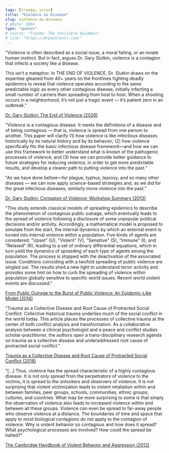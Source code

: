 ```yaml
---
tags: [trauma, virus]
title: "Violence as Disease"
slug: violence-as-disease
# pDate: 2004
type: "quotes"
# source: "Trauma: The Invisible Epidemic"
# link: "https://drpaulconti.com/"
---
```


"Violence is often described as a social issue, a moral failing, or an innate human instinct. But in fact, argues Dr. Gary Slutkin, violence is a contagion that infects a society like a disease.

This isn’t a metaphor. In THE END OF VIOLENCE, Dr. Slutkin draws on the expertise gleaned from 40+ years on the frontlines fighting deadly epidemics to reveal that violence operates according to the same predictable logic as every other contagious disease, initially infecting a small number of carriers then spreading from host to host. When a shooting occurs in a neighborhood, it’s not just a tragic event — it’s patient zero in an outbreak."

[Dr. Gary Slutkin: The End of Violence (2026)](https://www.hachettebookgroup.com/titles/dr-gary-slutkin/the-end-of-violence/9780316520119/)

"Violence is a contagious disease. It meets the definitions of a disease and of being contagious — that is, violence is spread from one person to another. This paper will clarify (1) how violence is like infectious diseases historically by its natural history and by its behavior; (2) how violence specifically fits the basic infectious disease framework—and how we can use this framework to better understand what is known of the pathogenic processes of violence; and (3) how we can provide better guidance to future strategies for reducing violence, in order to get more predictable results, and develop a clearer path to putting violence into the past."

"As we have done before—for plague, typhus, leprosy, and so many other diseases — we can now apply science-based strategies and, as we did for the great infectious diseases, similarly move violence into the past."

[Dr. Gary Slutkin: Contagion of Violence: Workshop Summary (2013)](https://www.ncbi.nlm.nih.gov/books/NBK207245/)

"This study extends classical models of spreading epidemics to describe the phenomenon of contagious public outrage, which eventually leads to the spread of violence following a disclosure of some unpopular political decisions and/or activity. Accordingly, a mathematical model is proposed to simulate from the start, the internal dynamics by which an external event is turned into internal violence within a population. Five kinds of agents are considered: "Upset" (U), "Violent" (V), "Sensitive" (S), "Immune" (I), and "Relaxed" (R), leading to a set of ordinary differential equations, which in turn yield the dynamics of spreading of each type of agents among the population. The process is stopped with the deactivation of the associated issue. Conditions coinciding with a twofold spreading of public violence are singled out. The results shed a new light to understand terror activity and provides some hint on how to curb the spreading of violence within population globally sensitive to specific world issues. Recent world violent events are discussed."

[From Public Outrage to the Burst of Public Violence: An Epidemic-Like Model (2014)](https://arxiv.org/abs/1310.0731)

"Trauma as a Collective Disease and Root Cause of Protracted Social Conflict: Collective historical trauma underlies much of the social conflict in the world today. This article places the processes of collective trauma at the center of both conflict analysis and transformation. As a collaborative analysis between a clinical psychologist and a peace and conflict studies scholar-practitioner, the authors open a trans-disciplinary research agenda on trauma as a collective disease and underaddressed root cause of protracted social conflict."

[Trauma as a Collective Disease and Root Cause of Protracted Social Conflict (2018)](http://dx.doi.org/10.1037/pac0000311)

"[…] Thus, violence has the spread characteristic of a highly contagious disease. It is not only spread from the perpetrators of violence to the victims, it is spread to the onlookers and observers of violence. It is not surprising that violent victimization leads to violent retaliation within and
between families, peer groups, schools, communities, ethnic groups, cultures, and countries. What may be more surprising to some is that simply the observation of violence also leads to increased violence within and between all these groups. Violence can even be spread to far-away people who observe violence at a distance. The boundaries of time and space that apply to most biological contagions do not apply to the contagion of violence. Why is violent behavior so contagious and how does it spread? What psychological processes are involved? How could the spread be halted?"

[The Cambridge Handbook of Violent Behavior and Aggression (2012)](https://www.cambridge.org/core/books/abs/cambridge-handbook-of-violent-behavior-and-aggression/social-contagion-of-violence/408CED8380322BE9AD77820082E0767A#access-block)
